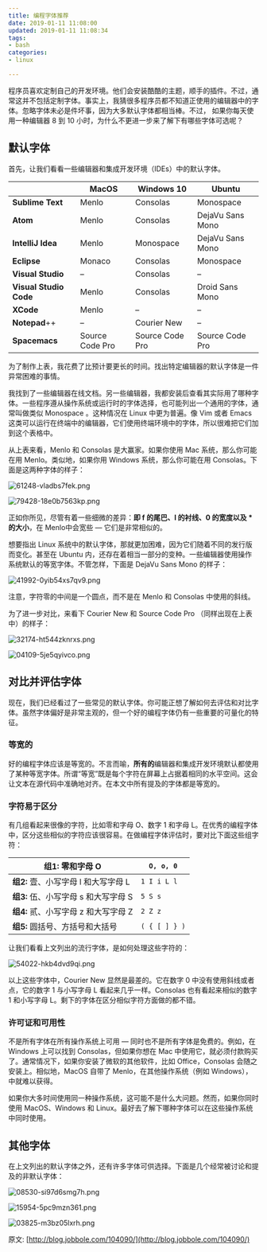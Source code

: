 ```yaml
---
title: 编程字体推荐
date: 2019-01-11 11:08:00
updated: 2019-01-11 11:08:34
tags: 
- bash
categories: 
- linux

---
```

程序员喜欢定制自己的开发环境。他们会安装酷酷的主题，顺手的插件。不过，通常这并不包括定制字体。事实上，我猜很多程序员都不知道正使用的编辑器中的字体。忽略字体未必是件坏事，因为大多默认字体都相当棒。不过，  如果你每天使用一种编辑器 8 到 10 小时，为什么不更进一步来了解下有哪些字体可选呢？

## 默认字体

首先，让我们看看一些编辑器和集成开发环境（IDEs）中的默认字体。


<!--more-->


|                        | **MacOS**       | **Windows 10**  | **Ubuntu**       |
| ---------------------- | --------------- | --------------- | ---------------- |
| **Sublime Text**       | Menlo           | Consolas        | Monospace        |
| **Atom**               | Menlo           | Consolas        | DejaVu Sans Mono |
| **IntelliJ Idea**      | Menlo           | Monospace       | DejaVu Sans Mono |
| **Eclipse**            | Monaco          | Consolas        | Monospace        |
| **Visual Studio**      | –               | Consolas        | –                |
| **Visual Studio Code** | Menlo           | Consolas        | Droid Sans Mono  |
| **XCode**              | Menlo           | –               | –                |
| **Notepad**++          | –               | Courier New     | –                |
| **Spacemacs**          | Source Code Pro | Source Code Pro | Source Code Pro  |

为了制作上表，我花费了比预计要更长的时间。找出特定编辑器的默认字体是一件异常困难的事情。

我找到了一些编辑器在线文档。另一些编辑器，我都安装后查看其实际用了哪种字体。一些程序遵从操作系统或运行时的字体选择，也可能列出一个通用的字体，通常叫做类似  Monospace 。这种情况在 Linux 中更为普遍。像 Vim 或者 Emacs  这类可以运行在终端中的编辑器，它们使用终端环境中的字体，所以很难把它们加到这个表格中。

从上表来看，Menlo 和 Consolas 是大赢家。如果你使用 Mac 系统，那么你可能在用 Menlo。类似地，如果你用 Windows 系统，那么你可能在用 Consolas。下面是这两种字体的样子：

![61248-vladbs7fek.png](https://imgs.gnux.cn/usr/uploads/2019/01/2504356815.png)

![79428-18e0b7563kp.png](https://imgs.gnux.cn/usr/uploads/2019/01/3475866303.png)

正如你所见，尽管有着一些细微的差异：**即 f 的尾巴、l 的衬线、0 的宽度以及 \* 的大小**，在 Menlo中会宽些 — 它们是非常相似的。

想要指出 Linux 系统中的默认字体，那就更加困难，因为它们随着不同的发行版而变化。甚至在 Ubuntu 内，还存在着相当一部分的变种。一些编辑器使用操作系统默认的等宽字体。不管怎样，下面是 DejaVu Sans Mono 的样子：

![41992-0yib54xs7qv9.png](https://imgs.gnux.cn/usr/uploads/2019/01/1763215754.png)

注意，字符零的中间是一个圆点，而不是在 Menlo 和 Consolas 中使用的斜线。

为了进一步对比，来看下 Courier New 和 Source Code Pro （同样出现在上表中）的样子：

![32174-ht544zknrxs.png](https://imgs.gnux.cn/usr/uploads/2019/01/3606075605.png)

![04109-5je5qyivco.png](https://imgs.gnux.cn/usr/uploads/2019/01/601482905.png)

## 对比并评估字体

现在，我们已经看过了一些常见的默认字体。你可能正想了解如何去评估和对比字体。虽然字体偏好是非常主观的，但一个好的编程字体仍有一些重要的可量化的特征。

### 等宽的

好的编程字体应该是等宽的。不言而喻，**所有的**编辑器和集成开发环境默认都使用了某种等宽字体。所谓“等宽”既是每个字符在屏幕上占据着相同的水平空间。这会让文本在源代码中准确地对齐。在本文中所有提及的字体都是等宽的。

### 字符易于区分

有几组看起来很像的字符，比如零和字母 O、数字 1 和字母 L。在优秀的编程字体中，区分这些相似的字符应该很容易。在做编程字体评估时，要对比下面这些组字符：

| **组1:** 零和字母 O                  | `O, o, 0`     |
| ------------------------------------ | ------------- |
| **组2:** 壹、小写字母 l 和大写字母 L | `1 I i L l`   |
| **组3:** 伍、小写字母 s 和大写字母 S | `5 S s`       |
| **组4:** 贰、小写字母 z 和大写字母 Z | `2 Z z`       |
| **组5:** 圆括号、方括号和大括号      | `( { [ ] } )` |

让我们看看上文列出的流行字体，是如何处理这些字符的：

![54022-hkb4dvd9qi.png](https://imgs.gnux.cn/usr/uploads/2019/01/2489960386.png)

以上这些字体中，Courier New 显然是最差的。它在数字 0 中没有使用斜线或者点，它的数字 1 与小写字母 L 看起来几乎一样。Consolas 也有看起来相似的数字 1 和小写字母 L。剩下的字体在区分相似字符方面做的都不错。

### 许可证和可用性

不是所有字体在所有操作系统上可用 — 同时也不是所有字体是免费的。例如，在 Windows 上可以找到 Consolas，但如果你想在  Mac 中使用它，就必须付款购买了。通常情况下，如果你安装了微软的其他软件，比如 Office，Consolas  会随之安装上。相似地，MacOS 自带了 Menlo，在其他操作系统（例如 Windows），中就难以获得。

如果你大多时间使用同一种操作系统，这可能不是什么大问题。然而，如果你同时使用 MacOS、Windows 和 Linux。最好去了解下哪种字体可以在这些操作系统中同时使用。

## 其他字体

在上文列出的默认字体之外，还有许多字体可供选择。下面是几个经常被讨论和提及的非默认字体：

![08530-si97d6smg7h.png](https://imgs.gnux.cn/usr/uploads/2019/01/3937843633.png)

![15954-5pc9mzn361.png](https://imgs.gnux.cn/usr/uploads/2019/01/3363032896.png)

![03825-m3bz05lxrh.png](https://imgs.gnux.cn/usr/uploads/2019/01/1535351566.png)

原文: [http://blog.jobbole.com/104090/](http://blog.jobbole.com/104090/)